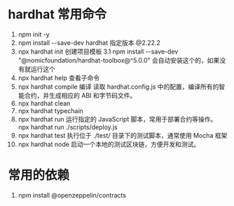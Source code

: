 # hardhat 常用命令
1. npm init -y        
2. npm install --save-dev hardhat         指定版本 @2.22.2
3. npx hardhat init                       创建项目模板
3.1 npm install --save-dev "@nomicfoundation/hardhat-toolbox@^5.0.0"          会自动安装这个的，如果没有就运行这个
4. npx hardhat help                       查看子命令
5. npx hardhat compile                    编译    读取 hardhat.config.js 中的配置，编译所有的智能合约，并生成相应的 ABI 和字节码文件。
6. npx hardhat clean
7. npx hardhat typechain
8. npx hardhat run                        运行指定的 JavaScript 脚本，常用于部署合约等操作。     npx hardhat run ./scripts/deploy.js
9. npx hardhat test                       执行位于 ./test/ 目录下的测试脚本，通常使用 Mocha 框架
10. npx hardhat node                      启动一个本地的测试区块链，方便开发和测试。

# 常用的依赖
1. npm install @openzeppelin/contracts